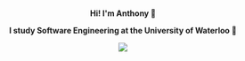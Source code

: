 <div align="center">
  <br>
  <p><b>Hi! I'm Anthony 👋</b></p>
  <p><b>I study Software Engineering at the University of Waterloo 🍁</b></p>
  <p>
    <a href="https://anthonywang.dev">
        <img src="https://github-readme-stats.vercel.app/api?username=anthonyftwang&show_icons=true&icon_color=007bff&text_color=000&title_color=007bff&bg_color=ffffff&hide_title=true&hide_border=true&hide=issues&include_all_commits=true&count_private=true"/>
    </a>
  </p>